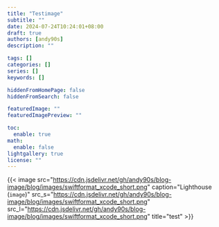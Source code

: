 ```yaml
---
title: "Testimage"
subtitle: ""
date: 2024-07-24T10:24:01+08:00
draft: true
authors: [andy90s]
description: ""

tags: []
categories: []
series: []
keywords: []

hiddenFromHomePage: false
hiddenFromSearch: false

featuredImage: ""
featuredImagePreview: ""

toc:
  enable: true
math:
  enable: false
lightgallery: true
license: ""
---
```


{{< image src="https://cdn.jsdelivr.net/gh/andy90s/blog-image/blog/images/swiftformat_xcode_short.png" caption="Lighthouse (`image`)" src_s="https://cdn.jsdelivr.net/gh/andy90s/blog-image/blog/images/swiftformat_xcode_short.png" src_l="https://cdn.jsdelivr.net/gh/andy90s/blog-image/blog/images/swiftformat_xcode_short.png" title="test" >}}

